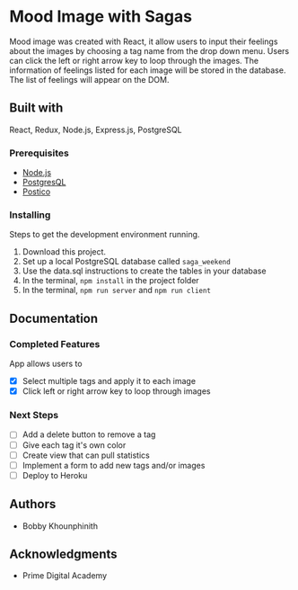 # Mood Image with Sagas
Mood image was created with React, it allow users to input their feelings about the images by choosing a tag name from the drop down menu. Users can click the left or right arrow key to loop through the images. The information of feelings listed for each image will be stored in the database.  The list of feelings will appear on the DOM.

## Built with

React, Redux, Node.js, Express.js, PostgreSQL

### Prerequisites

- [Node.js](https://nodejs.org/en/)
- [PostgresQL](https://www.postgresql.org/)
- [Postico](https://eggerapps.at/postico/)

### Installing

Steps to get the development environment running.

1. Download this project.
2. Set up a local PostgreSQL database called `saga_weekend`
3. Use the data.sql instructions to create the tables in your database
4. In the terminal, `npm install` in the project folder
5. In the terminal, `npm run server` and `npm run client`

## Documentation

### Completed Features

App allows users to

- [x] Select multiple tags and apply it to each image
- [x] Click left or right arrow key to loop through images

### Next Steps

- [ ] Add a delete button to remove a tag
- [ ] Give each tag it's own color
- [ ] Create view that can pull statistics
- [ ] Implement a form to add new tags and/or images
- [ ] Deploy to Heroku

## Authors

* Bobby Khounphinith

## Acknowledgments

* Prime Digital Academy